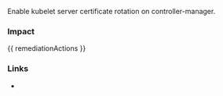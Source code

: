 
Enable kubelet server certificate rotation on controller-manager.

### Impact
<!-- Add Impact here -->

<!-- DO NOT CHANGE -->
{{ remediationActions }}

### Links
- <cisbench>


